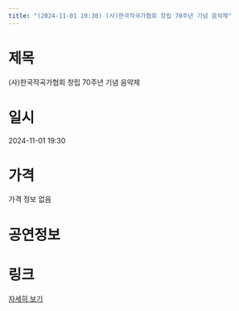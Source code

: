 ```yaml
---
title: "(2024-11-01 19:30) (사)한국작곡가협회 창립 70주년 기념 음악제"
---
```


# 제목
(사)한국작곡가협회 창립 70주년 기념 음악제

# 일시
2024-11-01 19:30

# 가격
가격 정보 없음

# 공연정보
  
  


# 링크
[자세히 보기](https://www.sac.or.kr/site/main/show/show_view?SN=62400 "https://www.sac.or.kr/site/main/show/show_view?SN=62400")
